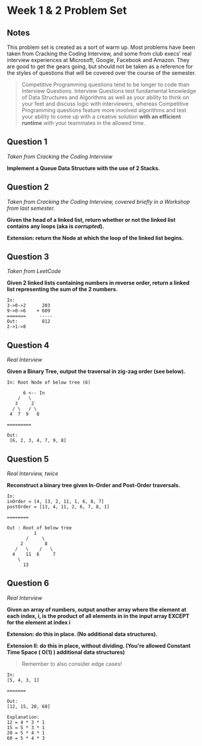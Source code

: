 # Week 1 & 2 Problem Set

## Notes
This problem set is created as a sort of warm up. Most problems have been taken from Cracking the Coding Interview, and some from club execs' real interview experiences at Microsoft, Google, Facebook and Amazon. They are good to get the gears going, but should not be taken as a reference for the styles of questions that will be covered over the course of the semester.

> Competitive Programming questions tend to be longer to code than Interview Questions. Interview Questions test fundamental knowledge of Data Structures and Algorithms as well as your ability to think on your feet and discuss logic with interviewers, whereas Competitive Programming questions feature more involved algorithms and test your ability to come up with a creative solution **with an efficient runtime** with your teammates in the allowed time. 

## Question 1

*Taken from Cracking the Coding Interview*

**Implement a Queue Data Structure with the use of 2 Stacks.**

## Question 2

*Taken from Cracking the Coding Interview, covered briefly in a Workshop from last semester.*

**Given the head of a linked list, return whether or not the linked list contains any loops (aka is *corrupted*).**

**Extension: return the Node at which the loop of the linked list begins.**

## Question 3

*Taken from LeetCode*

**Given 2 linked lists containing numbers in reverse order, return a linked list representing the sum of the 2 numbers.**

```
In:
3->0->2      203
9->0->6    + 609
=======     -----
Out:         812
2->1->8
```

## Question 4

*Real Interview*

**Given a Binary Tree, output the traversal in zig-zag order (see below).**

```
In: Root Node of below tree (6)

      6 <-- In
    /   \
   3     2
  / \   / \
 4  7  9   8
 
=========

Out: 
 [6, 2, 3, 4, 7, 9, 8]
```

## Question 5

*Real Interview, twice*

**Reconstruct a binary tree given In-Order and Post-Order traversals.**

```
In:
inOrder = [4, 13, 2, 11, 1, 6, 8, 7]
postOrder = [13, 4, 11, 2, 6, 7, 8, 1]

========

Out : Root of below tree
          1
       /     \
     2        8
   /   \    /   \
  4    11  6     7
    \
      13
```

## Question 6

*Real Interview*

**Given an array of numbers, output another array where the element at each index, i, is the product of all elements in in the input array EXCEPT for the element at index i**

**Extension: do this in place. (No additional data structures).**

**Extension II: do this in place, without dividing. (You're allowed Constant Time Space ( O(1) ) additional data structures)**

> Remember to also consider edge cases!

```
In:
[5, 4, 3, 1]

=======

Out:
[12, 15, 20, 60]

Explanation:
12 = 4 * 3 * 1
15 = 5 * 3 * 1
20 = 5 * 4 * 1
60 = 5 * 4 * 3
```

